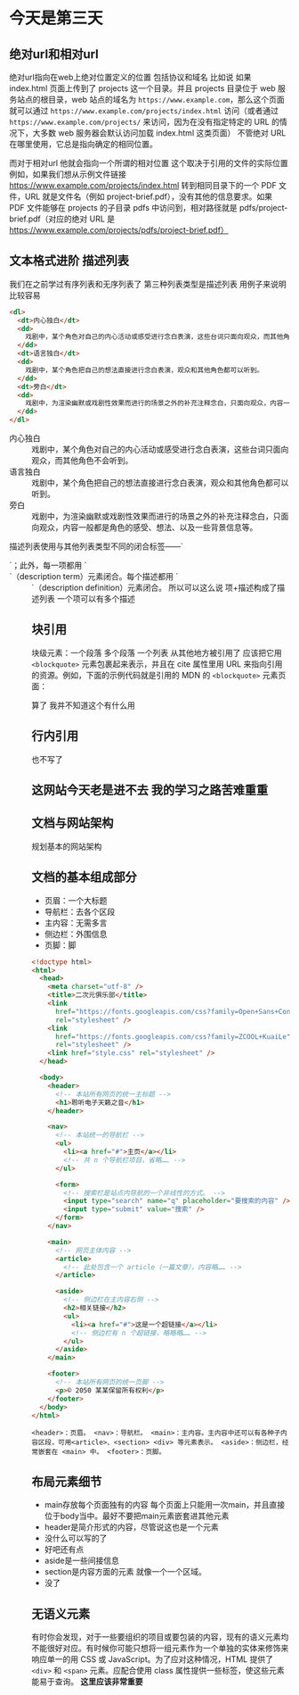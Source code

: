 # 今天是第三天

## 绝对url和相对url

绝对url指向在web上绝对位置定义的位置
包括协议和域名
比如说
如果 index.html 页面上传到了 projects 这一个目录。并且 projects 目录位于 web 服务站点的根目录，web 站点的域名为 `https://www.example.com`，那么这个页面就可以通过 `https://www.example.com/projects/index.html` 访问（或者通过 `https://www.example.com/projects/` 来访问，因为在没有指定特定的 URL 的情况下，大多数 web 服务器会默认访问加载 index.html 这类页面）
不管绝对 URL 在哪里使用，它总是指向确定的相同位置。

而对于相对url
他就会指向一个所谓的相对位置
这个取决于引用的文件的实际位置
例如，如果我们想从示例文件链接 https://www.example.com/projects/index.html 转到相同目录下的一个 PDF 文件，URL 就是文件名（例如 project-brief.pdf），没有其他的信息要求。如果 PDF 文件能够在 projects 的子目录 pdfs 中访问到，相对路径就是 pdfs/project-brief.pdf（对应的绝对 URL 是 https://www.example.com/projects/pdfs/project-brief.pdf）

## 文本格式进阶 描述列表
我们在之前学过有序列表和无序列表了
第三种列表类型是描述列表
用例子来说明比较容易
~~~~html
<dl>
  <dt>内心独白</dt>
  <dd>
    戏剧中，某个角色对自己的内心活动或感受进行念白表演，这些台词只面向观众，而其他角色不会听到。
  </dd>
  <dt>语言独白</dt>
  <dd>
    戏剧中，某个角色把自己的想法直接进行念白表演，观众和其他角色都可以听到。
  </dd>
  <dt>旁白</dt>
  <dd>
    戏剧中，为渲染幽默或戏剧性效果而进行的场景之外的补充注释念白，只面向观众，内容一般都是角色的感受、想法、以及一些背景信息等。
  </dd>
</dl>
~~~~
<dl>
  <dt>内心独白</dt>
  <dd>
    戏剧中，某个角色对自己的内心活动或感受进行念白表演，这些台词只面向观众，而其他角色不会听到。
  </dd>
  <dt>语言独白</dt>
  <dd>
    戏剧中，某个角色把自己的想法直接进行念白表演，观众和其他角色都可以听到。
  </dd>
  <dt>旁白</dt>
  <dd>
    戏剧中，为渲染幽默或戏剧性效果而进行的场景之外的补充注释念白，只面向观众，内容一般都是角色的感受、想法、以及一些背景信息等。
  </dd>
</dl>
描述列表使用与其他列表类型不同的闭合标签——`<dl>`；此外，每一项都用 `<dt>`（description term）元素闭合。每个描述都用 `<dd>`（description definition）元素闭合。
所以可以这么说 项+描述构成了描述列表
一个项可以有多个描述

## 块引用
块级元素：一个段落 多个段落 一个列表
从其他地方被引用了
应该把它用`<blockquote>` 元素包裹起来表示，并且在 cite 属性里用 URL 来指向引用的资源。例如，下面的示例代码就是引用的 MDN 的 `<blockquote>` 元素页面：

算了 我并不知道这个有什么用

## 行内引用
也不写了

## 这网站今天老是进不去 我的学习之路苦难重重

## 文档与网站架构
规划基本的网站架构

## 文档的基本组成部分
* 页眉：一个大标题
* 导航栏：去各个区段
* 主内容：无需多言
* 侧边栏：外围信息
* 页脚：脚
~~~~html
<!doctype html>
<html>
  <head>
    <meta charset="utf-8" />
    <title>二次元俱乐部</title>
    <link
      href="https://fonts.googleapis.com/css?family=Open+Sans+Condensed:300|Sonsie+One"
      rel="stylesheet" />
    <link
      href="https://fonts.googleapis.com/css?family=ZCOOL+KuaiLe"
      rel="stylesheet" />
    <link href="style.css" rel="stylesheet" />
  </head>

  <body>
    <header>
      <!-- 本站所有网页的统一主标题 -->
      <h1>聆听电子天籁之音</h1>
    </header>

    <nav>
      <!-- 本站统一的导航栏 -->
      <ul>
        <li><a href="#">主页</a></li>
        <!-- 共 n 个导航栏项目，省略…… -->
      </ul>

      <form>
        <!-- 搜索栏是站点内导航的一个非线性的方式。 -->
        <input type="search" name="q" placeholder="要搜索的内容" />
        <input type="submit" value="搜索" />
      </form>
    </nav>

    <main>
      <!-- 网页主体内容 -->
      <article>
        <!-- 此处包含一个 article（一篇文章），内容略…… -->
      </article>

      <aside>
        <!-- 侧边栏在主内容右侧 -->
        <h2>相关链接</h2>
        <ul>
          <li><a href="#">这是一个超链接</a></li>
          <!-- 侧边栏有 n 个超链接，略略略…… -->
        </ul>
      </aside>
    </main>

    <footer>
      <!-- 本站所有网页的统一页脚 -->
      <p>© 2050 某某保留所有权利</p>
    </footer>
  </body>
</html>
~~~~

`<header>：页眉。
    <nav>：导航栏。
    <main>：主内容。主内容中还可以有各种子内容区段，可用<article>、<section> <div> 等元素表示。
    <aside>：侧边栏，经常嵌套在 <main> 中。
    <footer>：页脚。`

## 布局元素细节
* main存放每个页面独有的内容 每个页面上只能用一次main，并且直接位于body当中。最好不要把main元素嵌套进其他元素
* header是简介形式的内容，尽管说这也是一个元素
* 没什么可以写的了
* 好吧还有点
* aside是一些间接信息
* section是内容方面的元素 就像一个一个区域。
* 没了

## 无语义元素
有时你会发现，对于一些要组织的项目或要包装的内容，现有的语义元素均不能很好对应。有时候你可能只想将一组元素作为一个单独的实体来修饰来响应单一的用 CSS 或 JavaScript。为了应对这种情况，HTML 提供了 `<div>` 和 `<span>` 元素。应配合使用 class 属性提供一些标签，使这些元素能易于查询。
**这里应该非常重要**
